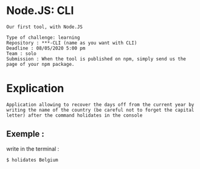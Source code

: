 # Node.JS: CLI

    Our first tool, with Node.JS

    Type of challenge: learning
    Repository : ***-CLI (name as you want with CLI)
    Deadline : 08/05/2020 5:00 pm
    Team : solo
    Submission : When the tool is published on npm, simply send us the page of your npm package.

# Explication

    Application allowing to recover the days off from the current year by writing the name of the country (be careful not to forget the capital letter) after the command holidates in the console

## Exemple :

write in the terminal :

```terminal
$ holidates Belgium
```
